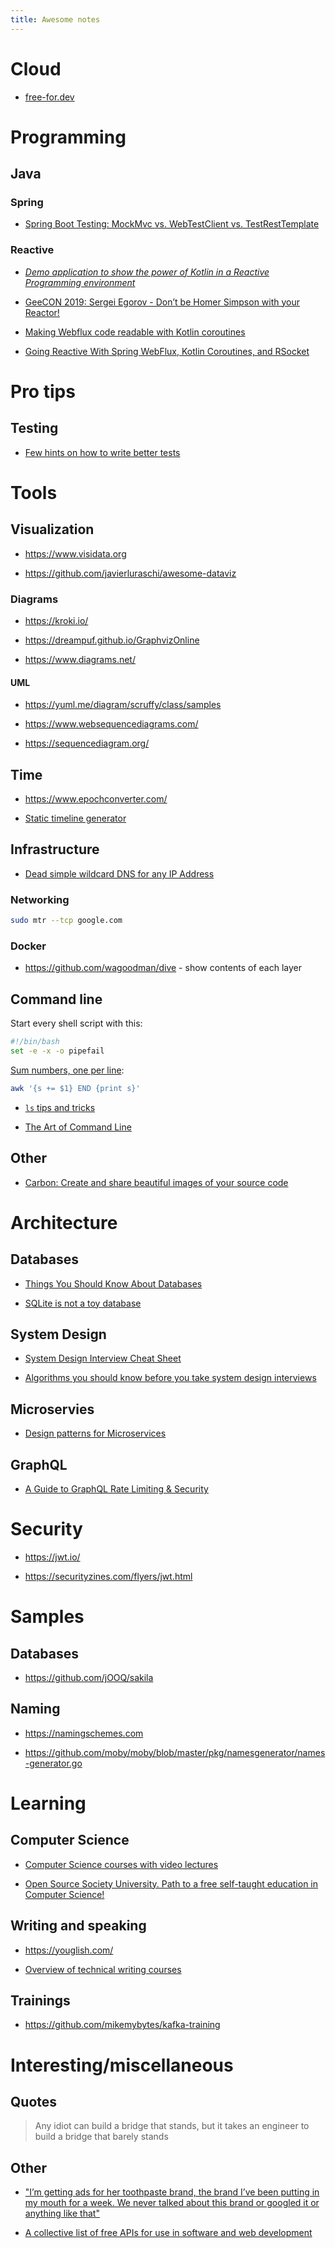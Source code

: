 ```yaml
---
title: Awesome notes
---
```


# Cloud

-   [free-for.dev](https://free-for.dev)

# Programming

## Java

### Spring

-   [Spring Boot Testing: MockMvc vs. WebTestClient vs. TestRestTemplate](https://rieckpil.de/spring-boot-testing-mockmvc-vs-webtestclient-vs-testresttemplate/)

### Reactive

-   [*Demo application to show the power of Kotlin in a Reactive Programming environment*](https://github.com/jesperancinha/concert-demos-root)

-   [GeeCON 2019: Sergei Egorov - Don’t be Homer Simpson with your Reactor!](https://www.youtube.com/watch?v=eE5-dhP44dw)

-   [Making Webflux code readable with Kotlin coroutines](https://blog.allegro.tech/2020/02/webflux-and-coroutines.html)

-   [Going Reactive With Spring WebFlux, Kotlin Coroutines, and RSocket](https://www.youtube.com/watch?v=FcwR34DFqIc)

# Pro tips

## Testing

-   [Few hints on how to write better tests](https://threadreaderapp.com/thread/1549332873219657730.html)

# Tools

## Visualization

-   <https://www.visidata.org>

-   <https://github.com/javierluraschi/awesome-dataviz>

### Diagrams

-   <https://kroki.io/>

-   <https://dreampuf.github.io/GraphvizOnline>

-   <https://www.diagrams.net/>

#### UML

-   <https://yuml.me/diagram/scruffy/class/samples>

-   <https://www.websequencediagrams.com/>

-   <https://sequencediagram.org/>

## Time

-   <https://www.epochconverter.com/>

-   [Static timeline generator](https://github.com/molly/static-timeline-generator)

## Infrastructure

-   [Dead simple wildcard DNS for any IP Address](https://nip.io/)

### Networking

``` bash
sudo mtr --tcp google.com
```

### Docker

-   <https://github.com/wagoodman/dive> - show contents of each layer

## Command line

Start every shell script with this:

``` bash
#!/bin/bash
set -e -x -o pipefail
```

[Sum numbers, one per line](https://stackoverflow.com/questions/3096259/bash-command-to-sum-a-column-of-numbers):

``` bash
awk '{s += $1} END {print s}'
```

-   [`ls` tips and tricks](https://twitter.com/LinuxHandbook/status/1583081641744138240)

-   [The Art of Command Line](https://github.com/jlevy/the-art-of-command-line)

## Other

-   [Carbon: Create and share beautiful images of your source code](https://carbon.now.sh/)

# Architecture

## Databases

-   [Things You Should Know About Databases](https://architecturenotes.co/things-you-should-know-about-databases/)

-   [SQLite is not a toy database](https://antonz.org/sqlite-is-not-a-toy-database/)

## System Design

-   [System Design Interview Cheat Sheet](https://mobile.twitter.com/javinpaul/status/1536580563632418816)

-   [Algorithms you should know before you take system design interviews](https://blog.bytebytego.com/p/algorithms-you-should-know-before)

## Microservies

-   [Design patterns for Microservices](https://twitter.com/Igfasouza/status/1559834948747624448)

## GraphQL

-   [A Guide to GraphQL Rate Limiting & Security](https://xuorig.medium.com/a-guide-to-graphql-rate-limiting-security-e62a86ef8114)

# Security

-   <https://jwt.io/>

-   <https://securityzines.com/flyers/jwt.html>

# Samples

## Databases

-   <https://github.com/jOOQ/sakila>

## Naming

-   <https://namingschemes.com>

-   <https://github.com/moby/moby/blob/master/pkg/namesgenerator/names-generator.go>

# Learning

## Computer Science

-   [Computer Science courses with video lectures](https://github.com/Developer-Y/cs-video-courses)

-   [Open Source Society University. Path to a free self-taught education in Computer Science!](https://github.com/ossu/computer-science)

## Writing and speaking

-   <https://youglish.com/>

-   [Overview of technical writing courses](https://developers.google.com/tech-writing/overview)

## Trainings

-   <https://github.com/mikemybytes/kafka-training>

# Interesting/miscellaneous

## Quotes

> Any idiot can build a bridge that stands, but it takes an engineer to build a bridge that barely stands

## Other

-   ["I’m getting ads for her toothpaste brand, the brand I’ve been putting in my mouth for a week. We never talked about this brand or googled it or anything like that"](https://threadreaderapp.com/thread/1397032784703655938.html)

-   [A collective list of free APIs for use in software and web development](https://github.com/public-apis/public-apis)
